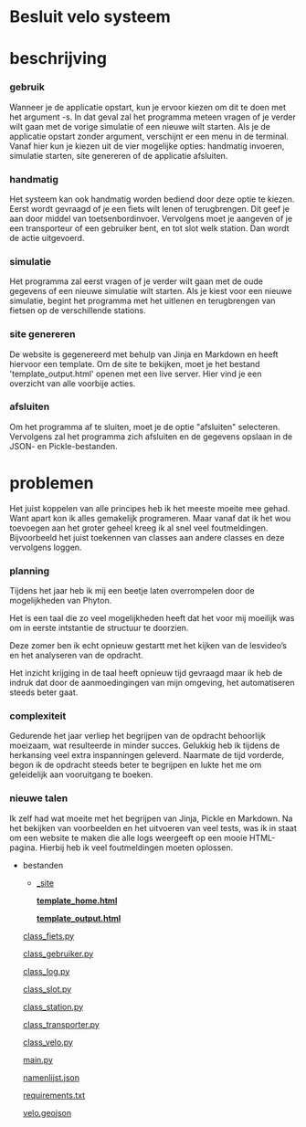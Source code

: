 # Besluit velo systeem

# beschrijving

### gebruik

Wanneer je de applicatie opstart, kun je ervoor kiezen om dit te doen met het argument -s. In dat geval zal het programma meteen vragen of je verder wilt gaan met de vorige simulatie of een nieuwe wilt starten. Als je de applicatie opstart zonder argument, verschijnt er een menu in de terminal. Vanaf hier kun je kiezen uit de vier mogelijke opties: handmatig invoeren, simulatie starten, site genereren of de applicatie afsluiten.

### handmatig

Het systeem kan ook handmatig worden bediend door deze optie te kiezen. Eerst wordt gevraagd of je een fiets wilt lenen of terugbrengen. Dit geef je aan door middel van toetsenbordinvoer. Vervolgens moet je aangeven of je een transporteur of een gebruiker bent, en tot slot welk station. Dan wordt de actie uitgevoerd.

### simulatie

Het programma zal eerst vragen of je verder wilt gaan met de oude gegevens of een nieuwe simulatie wilt starten. Als je kiest voor een nieuwe simulatie, begint het programma met het uitlenen en terugbrengen van fietsen op de verschillende stations.

### site genereren

De website is gegenereerd met behulp van Jinja en Markdown en heeft hiervoor een template. Om de site te bekijken, moet je het bestand 'template_output.html' openen met een live server. Hier vind je een overzicht van alle voorbije acties.

### afsluiten

Om het programma af te sluiten, moet je de optie "afsluiten" selecteren. Vervolgens zal het programma zich afsluiten en de gegevens opslaan in de JSON- en Pickle-bestanden.

# problemen

Het juist koppelen van alle principes heb ik het meeste moeite mee gehad. Want apart kon ik alles gemakelijk programeren. Maar vanaf dat ik het wou toevoegen aan het groter geheel kreeg ik al snel veel foutmeldingen. Bijvoorbeeld het juist toekennen van classes aan andere classes en deze vervolgens loggen.

### planning

Tijdens het jaar heb ik mij een beetje laten overrompelen door de mogelijkheden van Phyton.

Het is een taal die zo veel mogelijkheden heeft dat het voor mij moeilijk was om in eerste intstantie de structuur te doorzien.

Deze zomer ben ik echt opnieuw gestartt met het kijken van de lesvideo’s en het analyseren van de opdracht.

Het inzicht krijging in de taal heeft opnieuw tijd gevraagd maar ik heb de indruk dat door de aanmoedingingen van mijn omgeving, het automatiseren steeds beter gaat.

### complexiteit

Gedurende het jaar verliep het begrijpen van de opdracht behoorlijk moeizaam, wat resulteerde in minder succes. Gelukkig heb ik tijdens de herkansing veel extra inspanningen geleverd. Naarmate de tijd vorderde, begon ik de opdracht steeds beter te begrijpen en lukte het me om geleidelijk aan vooruitgang te boeken.

### nieuwe talen

Ik  zelf had wat moeite met het begrijpen van Jinja, Pickle en Markdown. Na het bekijken van voorbeelden en het uitvoeren van veel tests, was ik in staat om een website te maken die alle logs weergeeft op een mooie HTML-pagina. Hierbij heb ik veel foutmeldingen moeten oplossen.


- bestanden
    - [_site](https://github.com/kobeNev/final_velo/tree/main/_site)
        
        **[template_home.html](https://github.com/kobeNev/final_velo/blob/main/_site/template_home.html)**
        
        **[template_output.html](https://github.com/kobeNev/final_velo/blob/main/_site/template_output.html)**
        
    
    [class_fiets.py](https://github.com/kobeNev/final_velo/blob/main/class_fiets.py)
    
    [class_gebruiker.py](https://github.com/kobeNev/final_velo/blob/main/class_gebruiker.py)
    
    [class_log.py](https://github.com/kobeNev/final_velo/blob/main/class_log.py)
    
    [class_slot.py](https://github.com/kobeNev/final_velo/blob/main/class_slot.py)
    
    [class_station.py](https://github.com/kobeNev/final_velo/blob/main/class_station.py)
    
    [class_transporter.py](https://github.com/kobeNev/final_velo/blob/main/class_transporter.py)
    
    [class_velo.py](https://github.com/kobeNev/final_velo/blob/main/class_velo.py)
    
    [main.py](https://github.com/kobeNev/final_velo/blob/main/main.py)
    
    [namenlijst.json](https://github.com/kobeNev/final_velo/blob/main/namenlijst.json)
    
    [requirements.txt](https://github.com/kobeNev/final_velo/blob/main/requirements.txt)
    
    [velo.geojson](https://github.com/kobeNev/final_velo/blob/main/velo.geojson)